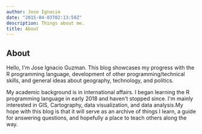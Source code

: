 ```yaml
--- 
author: Jose Ignacio
date: "2015-04-03T02:13:50Z"
description: Things about me.
title: About
---
```


## About

Hello, I'm Jose Ignacio Guzman. This blog showcases my progress with the R programming language, development of other programming/technical skills, and general ideas about geography, technology, and politics. 

My academic background is in international affairs. I began learning the R programming language in early 2018 and haven't stopped since. I'm mainly interested in GIS, Cartography, data visualization, and data analysis.My hope with this blog is that it will serve as an archive of things I learn, a guide for answering questions, and hopefully a place to teach others along the way.



